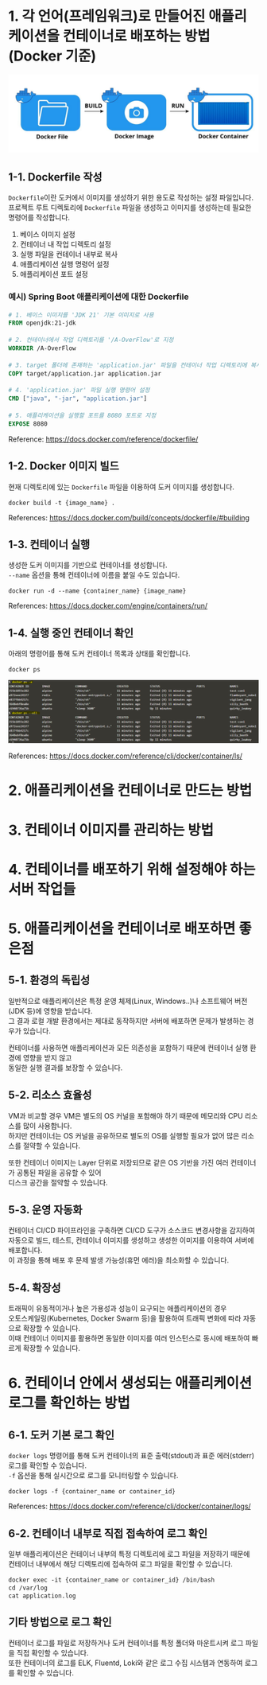 # 1. 각 언어(프레임워크)로 만들어진 애플리케이션을 컨테이너로 배포하는 방법 (Docker 기준)

![Container Deployment](../../9_images/container_deployment.png)

## 1-1. Dockerfile 작성

`Dockerfile`이란 도커에서 이미지를 생성하기 위한 용도로 작성하는 설정 파일입니다.  
프로젝트 루트 디렉토리에 `Dockerfile` 파일을 생성하고 이미지를 생성하는데 필요한 명령어를 작성합니다.

1. 베이스 이미지 설정
2. 컨테이너 내 작업 디렉토리 설정
3. 실행 파일을 컨테이너 내부로 복사
4. 애플리케이션 실행 명령어 설정
5. 애플리케이션 포트 설정

### 예시) Spring Boot 애플리케이션에 대한 Dockerfile

``` dockerfile
# 1. 베이스 이미지를 'JDK 21' 기본 이미지로 사용
FROM openjdk:21-jdk

# 2. 컨테이너에서 작업 디렉토리를 '/A-OverFlow'로 지정
WORKDIR /A-OverFlow

# 3. target 폴더에 존재하는 'application.jar' 파일을 컨테이너 작업 디렉토리에 복사
COPY target/application.jar application.jar

# 4. 'application.jar' 파일 실행 명령어 설정
CMD ["java", "-jar", "application.jar"]

# 5. 애플리케이션을 실행할 포트를 8080 포트로 지정
EXPOSE 8080
```

Reference: https://docs.docker.com/reference/dockerfile/

## 1-2. Docker 이미지 빌드

현재 디렉토리에 있는 `Dockerfile` 파일을 이용하여 도커 이미지를 생성합니다.

```
docker build -t {image_name} .
```

References: https://docs.docker.com/build/concepts/dockerfile/#building

## 1-3. 컨테이너 실행

생성한 도커 이미지를 기반으로 컨테이너를 생성합니다.  
`--name` 옵션을 통해 컨테이너에 이름을 붙일 수도 있습니다.

```
docker run -d --name {container_name} {image_name}
```

References: https://docs.docker.com/engine/containers/run/

## 1-4. 실행 중인 컨테이너 확인

아래의 명령어를 통해 도커 컨테이너 목록과 상태를 확인합니다.

```
docker ps
```

![docker ps](../../9_images/docker_ps.png)

References: https://docs.docker.com/reference/cli/docker/container/ls/

# 2. 애플리케이션을 컨테이너로 만드는 방법

# 3. 컨테이너 이미지를 관리하는 방법

# 4. 컨테이너를 배포하기 위해 설정해야 하는 서버 작업들

# 5. 애플리케이션을 컨테이너로 배포하면 좋은점

## 5-1. 환경의 독립성

일반적으로 애플리케이션은 특정 운영 체제(Linux, Windows..)나 소프트웨어 버전(JDK 등)에 영향을 받습니다.  
그 결과 로컬 개발 환경에서는 제대로 동작하지만 서버에 배포하면 문제가 발생하는 경우가 있습니다.

컨테이너를 사용하면 애플리케이션과 모든 의존성을 포함하기 때문에 컨테이너 실행 환경에 영향을 받지 않고  
동일한 실행 결과를 보장할 수 있습니다.

## 5-2. 리소스 효율성

VM과 비교할 경우 VM은 별도의 OS 커널을 포함해야 하기 때문에 메모리와 CPU 리소스를 많이 사용합니다.  
하지만 컨테이너는 OS 커널을 공유하므로 별도의 OS를 실행할 필요가 없어 많은 리소스를 절약할 수 있습니다.  

또한 컨테이너 이미지는 Layer 단위로 저장되므로 같은 OS 기반을 가진 여러 컨테이너가 공통된 파일을 공유할 수 있어  
디스크 공간을 절약할 수 있습니다.

## 5-3. 운영 자동화

컨테이너 CI/CD 파이프라인을 구축하면 CI/CD 도구가 소스코드 변경사항을 감지하여  
자동으로 빌드, 테스트, 컨테이너 이미지를 생성하고 생성한 이미지를 이용하여 서버에 배포합니다.  
이 과정을 통해 배포 후 문제 발생 가능성(휴먼 에러)을 최소화할 수 있습니다.

## 5-4. 확장성

트래픽이 유동적이거나 높은 가용성과 성능이 요구되는 애플리케이션의 경우  
오토스케일링(Kubernetes, Docker Swarm 등)을 활용하여 트래픽 변화에 따라 자동으로 확장할 수 있습니다.  
이때 컨테이너 이미지를 활용하면 동일한 이미지를 여러 인스턴스로 동시에 배포하여 빠르게 확장할 수 있습니다.

# 6. 컨테이너 안에서 생성되는 애플리케이션 로그를 확인하는 방법

## 6-1. 도커 기본 로그 확인

`docker logs` 명령어를 통해 도커 컨테이너의 표준 출력(stdout)과 표준 에러(stderr) 로그를 확인할 수 있습니다.  
`-f` 옵션을 통해 실시간으로 로그를 모니터링할 수 있습니다.

```
docker logs -f {container_name or container_id}
```

References: https://docs.docker.com/reference/cli/docker/container/logs/

## 6-2. 컨테이너 내부로 직접 접속하여 로그 확인

일부 애플리케이션은 컨테이너 내부의 특정 디렉토리에 로그 파일을 저장하기 때문에  
컨테이너 내부에서 해당 디렉토리에 접속하여 로그 파일을 확인할 수 있습니다.

```
docker exec -it {container_name or container_id} /bin/bash
cd /var/log
cat application.log
```

## 기타 방법으로 로그 확인

컨테이너 로그를 파일로 저장하거나 도커 컨테이너를 특정 폴더와 마운트시켜 로그 파일을 직접 확인할 수 있습니다.  
또한 컨테이너의 로그를 ELK, Fluentd, Loki와 같은 로그 수집 시스템과 연동하여 로그를 확인할 수 있습니다.
